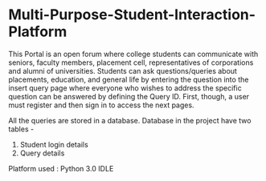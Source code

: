 # Multi-Purpose-Student-Interaction-Platform
This Portal is an open forum where college students can communicate with seniors, faculty members, placement cell, representatives of corporations and alumni of universities. Students can ask questions/queries about placements, education, and general life by entering the question into the insert query page where everyone who wishes to address the specific question can be answered by defining the Query ID. First, though, a user must register and then sign in to access the next pages.

All the queries are stored in a database. Database in the project have two tables -

1. Student login details
2. Query details

Platform used : Python 3.0 IDLE
